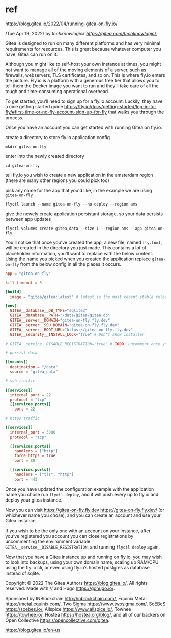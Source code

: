 # ref

<https://blog.gitea.io/2022/04/running-gitea-on-fly.io/>

/Tue Apr 19, 2022/ by *techknowlogick <https://gitea.com/techknowlogick>*

Gitea is designed to run on many different platforms and has very
minimal requirements for resources. This is great because whatever
computer you have, Gitea can run on it.

Although you might like to self-host your own instance at times, you
might not want to manage all of the moving elements of a server, such as
firewalls, webservers, TLS certificates, and so on. This is where fly.io
enters the picture. Fly.io is a platform with a generous free tier that
allows you to tell them the Docker image you want to run and they’ll
take care of all the tough and time-consuming operational overhead.

To get started, you’ll need to sign up for a fly.io account. Luckily,
they have a nice getting started guide
<https://fly.io/docs/getting-started/log-in-to-fly/#first-time-or-no-fly-account-sign-up-for-fly> that walks you through the process.

Once you have an account you can get started with running Gitea on fly.io.

create a directory to store fly.io application config

`mkdir gitea-on-fly`

enter into the newly created directory

`cd gitea-on-fly`

tell fly.io you wish to create a new application in the amsterdam region (there are many other regions you could pick too)

pick any name for the app that you'd like, in the example we are using `gitea-on-fly`

`flyctl launch --name gitea-on-fly --no-deploy --region ams`

give the newely create application persistant storage, so your data persists between app updates

`flyctl volumes create gitea_data --size 1 --region ams --app gitea-on-fly`

You’ll notice that once you’ve created the app, a new file, named
`fly.toml`, will be created in the directory you just made. This
contains a lot of placeholder information, you’ll want to replace with
the below content. Using the name you picked when you created the
application replace `gitea-on-fly` from the below config in all the
places it occurs.

```toml
app = "gitea-on-fly"

kill_timeout = 5

[build]
  image = "gitea/gitea:latest" # latest is the most recent stable release

[env]
  GITEA__database__DB_TYPE="sqlite3"
  GITEA__database__PATH="/data/gitea/gitea.db"
  GITEA__server__DOMAIN="gitea-on-fly.fly.dev"
  GITEA__server__SSH_DOMAIN="gitea-on-fly.fly.dev"
  GITEA__server__ROOT_URL="https://gitea-on-fly.fly.dev"
  GITEA__security__INSTALL_LOCK="true" # Don't show installer

# GITEA__service__DISABLE_REGISTRATION="true" # TODO: uncomment once you have created your first user

# persist data

[[mounts]]
  destination = "/data"
  source = "gitea_data"

# ssh traffic

[[services]]
  internal_port = 22
  protocol = "tcp"
  [[services.ports]]
    port = 22

# https traffic

[[services]]
  internal_port = 3000
  protocol = "tcp"

  [[services.ports]]
    handlers = ["http"]
    force_https = true
    port = 80

  [[services.ports]]
    handlers = ["tls", "http"]
    port = 443
```

Once you have updated the configuration example with the application
name you chose run `flyctl deploy`, and it will push every up to fly.io
and deploy your gitea instance.

Now you can visit <https://gitea-on-fly.fly.dev>
<https://gitea-on-fly.fly.dev/> (or whichever name you chose), and you
can create an account and use your Gitea instance.

If you wish to be the only one with an account on your instance, after
you’ve registered you account you can close registrations by
uncommenting the environment variable
`GITEA__service__DISABLE_REGISTRATION`, and running `flyctl deploy` again.

Now that you have a Gitea instance up and running on fly.io, you may
wish to look into backups, using your own domain name, scaling up
RAM/CPU using the fly.io cli, or even using fly.io’s hosted postgres as
database instead of sqlite.

Copyright © 2022 The Gitea Authors <https://blog.gitea.io/>. All rights
reserved. Made with // and Hugo <https://gohugo.io/>.

Sponsored by INBlockchain <http://inblockchain.com/>, Equinix Metal
<https://metal.equinix.com/>, Two Sigma <https://www.twosigma.com/>,
SoEBeS <https://soebes.io/>, Allspice <https://www.allspice.io/>, Towhee
<https://towhee.io/>, Hostea <https://hostea.org/blog/>, and all of our
backers on Open Collective <https://opencollective.com/gitea>.

<https://blog.gitea.io/en-us>

